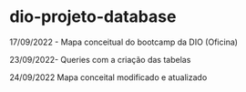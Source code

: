 # dio-projeto-database
17/09/2022 - 
Mapa conceitual do bootcamp da DIO (Oficina)

23/09/2022-
Queries com a criação das tabelas

24/09/2022
Mapa conceital modificado e atualizado
